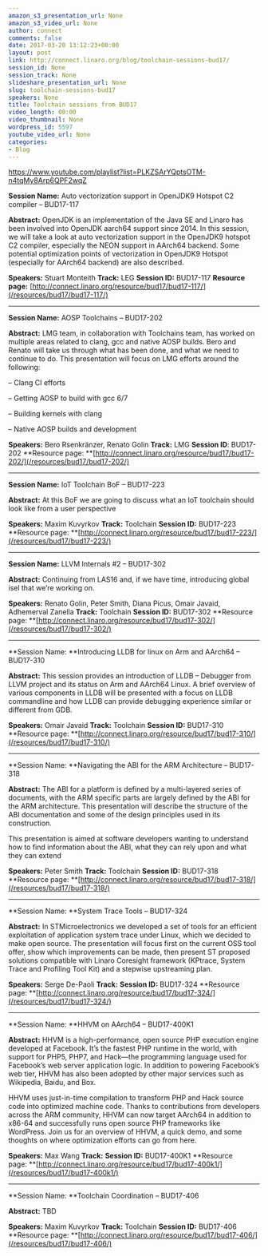 ```yaml
---
amazon_s3_presentation_url: None
amazon_s3_video_url: None
author: connect
comments: false
date: 2017-03-20 13:12:23+00:00
layout: post
link: http://connect.linaro.org/blog/toolchain-sessions-bud17/
session_id: None
session_track: None
slideshare_presentation_url: None
slug: toolchain-sessions-bud17
speakers: None
title: Toolchain sessions from BUD17
video_length: 00:00
video_thumbnail: None
wordpress_id: 5597
youtube_video_url: None
categories:
- Blog
---
```


https://www.youtube.com/playlist?list=PLKZSArYQptsOTM-n4tqMy8Arp6QPF2wqZ

**Session Name:** Auto vectorization support in OpenJDK9 Hotspot C2 compiler – BUD17-117

**Abstract:**
OpenJDK is an implementation of the Java SE and Linaro has been involved into OpenJDK aarch64 support since 2014. In this session, we will take a look at auto vectorization support in the OpenJDK9 hotspot C2 compiler, especially the NEON support in AArch64 backend. Some potential optimization points of vectorization in OpenJDK9 Hotspot (especially for AArch64 backend) are also described.

**Speakers:** Stuart Monteith
**Track:** LEG
**Session ID:** BUD17-117
**Resource page:** [http://connect.linaro.org/resource/bud17/bud17-117/](/resources/bud17/bud17-117/)



* * *



**Session Name:** AOSP Toolchains – BUD17-202

**Abstract:**
LMG team, in collaboration with Toolchains team, has worked on multiple areas related to clang, gcc and native AOSP builds. Bero and Renato will take us through what has been done, and what we need to continue to do. This presentation will focus on LMG efforts around the following:

– Clang CI efforts

– Getting AOSP to build with gcc 6/7

– Building kernels with clang

– Native AOSP builds and development

**Speakers:** Bero Rsenkränzer, Renato Golin
**Track:** LMG
**Session ID**: BUD17-202
**Resource page: **[http://connect.linaro.org/resource/bud17/bud17-202/](/resources/bud17/bud17-202/)



* * *



**Session Name:** IoT Toolchain BoF – BUD17-223

**Abstract:**
At this BoF we are going to discuss what an IoT toolchain should look like from a user perspective

**Speakers:** Maxim Kuvyrkov
**Track:** Toolchain
**Session ID:** BUD17-223
**Resource page: **[http://connect.linaro.org/resource/bud17/bud17-223/](/resources/bud17/bud17-223/)



* * *



**Session Name:** LLVM Internals #2 – BUD17-302

**Abstract:**
Continuing from LAS16 and, if we have time, introducing global isel that we’re working on.

**Speakers:** Renato Golin, Peter Smith, Diana Picus, Omair Javaid, Adhemerval Zanella
**Track:** Toolchain
**Session ID:** BUD17-302
**Resource page: **[http://connect.linaro.org/resource/bud17/bud17-302/](/resources/bud17/bud17-302/)



* * *



**Session Name: **Introducing LLDB for linux on Arm and AArch64 – BUD17-310

**Abstract:**
This session provides an introduction of LLDB – Debugger from LLVM project and its status on Arm and AArch64 Linux. A brief overview of various components in LLDB will be presented with a focus on LLDB commandline and how LLDB can provide debugging experience similar or different from GDB.

**Speakers:** Omair Javaid
**Track:** Toolchain
**Session ID:** BUD17-310
**Resource page: **[http://connect.linaro.org/resource/bud17/bud17-310/](/resources/bud17/bud17-310/)



* * *



**Session Name: **Navigating the ABI for the ARM Architecture – BUD17-318

**Abstract:**
The ABI for a platform is defined by a multi-layered series of documents, with the ARM specific parts are largely defined by the ABI for the ARM architecture. This presentation will describe the structure of the ABI documentation and some of the design principles used in its construction.

This presentation is aimed at software developers wanting to understand how to find information about the ABI, what they can rely upon and what they can extend

**Speakers:** Peter Smith
**Track:** Toolchain
**Session ID:** BUD17-318
**Resource page: **[http://connect.linaro.org/resource/bud17/bud17-318/](/resources/bud17/bud17-318/)



* * *



**Session Name: **System Trace Tools – BUD17-324

**Abstract:**
In STMicroelectronics we developed a set of tools for an efficient exploitation of application system trace under Linux, which we decided to make open source. The presentation will focus first on the current OSS tool offer, show which improvements can be made, then present ST proposed solutions compatible with Linaro Coresight framework (KPtrace, System Trace and Profiling Tool Kit) and a stepwise upstreaming plan.

**Speakers:** Serge De-Paoli
**Track:**
**Session ID:** BUD17-324
**Resource page: **[http://connect.linaro.org/resource/bud17/bud17-324/](/resources/bud17/bud17-324/)



* * *



**Session Name: **HHVM on AArch64 – BUD17-400K1

**Abstract:**
HHVM is a high-performance, open source PHP execution engine developed at Facebook. It’s the fastest PHP runtime in the world, with support for PHP5, PHP7, and Hack—the programming language used for Facebook’s web server application logic. In addition to powering Facebook’s web tier, HHVM has also been adopted by other major services such as Wikipedia, Baidu, and Box.

HHVM uses just-in-time compilation to transform PHP and Hack source code into optimized machine code. Thanks to contributions from developers across the ARM community, HHVM can now target AArch64 in addition to x86-64 and successfully runs open source PHP frameworks like WordPress. Join us for an overview of HHVM, a quick demo, and some thoughts on where optimization efforts can go from here.

**Speakers:** Max Wang
**Track:**
**Session ID:** BUD17-400K1
**Resource page: **[http://connect.linaro.org/resource/bud17/bud17-400k1/](/resources/bud17/bud17-400k1/)



* * *



**Session Name: **Toolchain Coordination – BUD17-406

**Abstract:**
TBD

**Speakers:** Maxim Kuvyrkov
**Track:** Toolchain
**Session ID:** BUD17-406
**Resource page: **[http://connect.linaro.org/resource/bud17/bud17-406/](/resources/bud17/bud17-406/)
